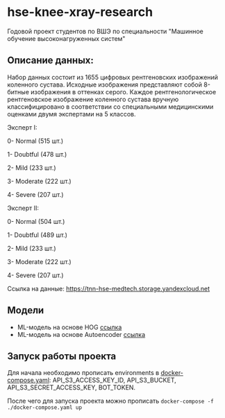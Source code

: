 # hse-knee-xray-research

Годовой проект студентов по ВШЭ по специальности "Машинное обучение высоконагруженных систем"

## Описание данных:

Набор данных состоит из 1655 цифровых рентгеновских изображений коленного сустава. Исходные изображения представляют собой 8-битные изображения в оттенках серого. Каждое рентгенологическое рентгеновское изображение коленного сустава вручную классифицировано в соответствии со специальными медицинскими оценками двумя экспертами на 5 классов. 

Эксперт I:

0- Normal (515 шт.)

1- Doubtful (478 шт.)

2- Mild (233 шт.)

3- Moderate (222 шт.)

4- Severe (207 шт.)


Эксперт II:

0- Normal (504 шт.) 

1- Doubtful (489 шт.)

2- Mild (233 шт.)

3- Moderate (222 шт.)

4- Severe (207 шт.)

Ссылка на данные: https://tnn-hse-medtech.storage.yandexcloud.net

## Модели

* ML-модель на основе HOG [ссылка](models/ML_hog)
* ML-модель на основе Autoencoder [ссылка](models/ML_autoencoder)


## Запуск работы проекта

Для начала необходимо прописать environments в [docker-compose.yaml](docker-compose.yaml): API_S3_ACCESS_KEY_ID, API_S3_BUCKET, API_S3_SECRET_ACCESS_KEY, BOT_TOKEN.

После чего для запуска проекта можно прописать `docker-compose -f ./docker-compose.yaml up`
